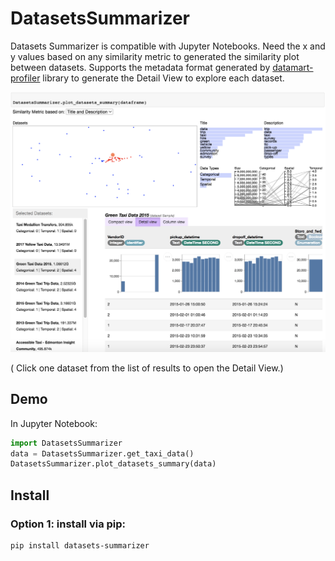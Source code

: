# DatasetsSummarizer

Datasets Summarizer is compatible with Jupyter Notebooks. Need the x and y values based on any similarity metric to generated the similarity plot between datasets. Supports the metadata format generated by [datamart-profiler](https://docs.auctus.vida-nyu.org/python/datamart-profiler.html#) library to generate the Detail View to explore each dataset.


![System screen](https://github.com/soniacq/DatasetsVis/blob/main/DatasetsSummarizer/imgs/datasets_summarizer_view.png)

( Click one dataset from the list of results to open the Detail View.)

## Demo

In Jupyter Notebook:
```Python
import DatasetsSummarizer
data = DatasetsSummarizer.get_taxi_data()
DatasetsSummarizer.plot_datasets_summary(data)
```

## Install

### Option 1: install via pip:
~~~~
pip install datasets-summarizer
~~~~

